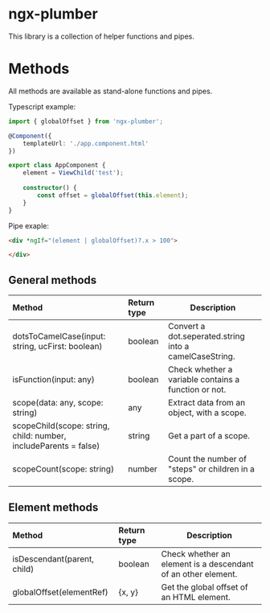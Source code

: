 # ngx-plumber

This library is a collection of helper functions and pipes. 


# Methods

All methods are available as stand-alone functions and pipes. 

Typescript example: 

```typescript
import { globalOffset } from 'ngx-plumber';

@Component({
    templateUrl: './app.component.html'
})

export class AppComponent {
    element = ViewChild('test');
    
    constructor() {
        const offset = globalOffset(this.element);
    }
}
```

Pipe exaple:
```html
<div *ngIf="(element | globalOffset)?.x > 100">

</div>
```

## General methods

| Method                                             | Return type   | Description   |
| :------------------------------------------------- |:------------- | ------------- |
| dotsToCamelCase(input: string, ucFirst: boolean)   | boolean       | Convert a dot.seperated.string into a camelCaseString. |
| isFunction(input: any)                             | boolean       | Check whether a variable contains a function or not. |
| scope(data: any, scope: string)                    | any           | Extract data from an object, with a scope. |
| scopeChild(scope: string, child: number, includeParents = false) | string | Get a part of a scope. |
| scopeCount(scope: string)                          | number        | Count the number of "steps" or children in a scope. |


## Element methods

| Method                    | Return type   | Description   |
| :------------------------ |:------------- | ------------- |
| isDescendant(parent, child)  | boolean        | Check whether an element is a descendant of an other element. |
| globalOffset(elementRef)  | {x, y}        | Get the global offset of an HTML element. |
